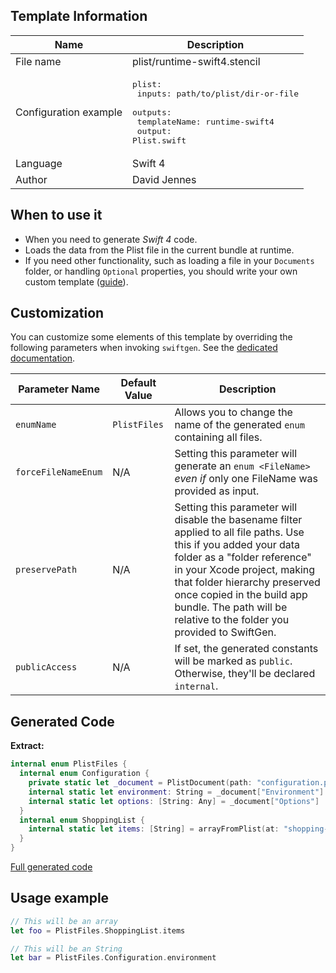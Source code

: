 ## Template Information

| Name      | Description       |
| --------- | ----------------- |
| File name | plist/runtime-swift4.stencil |
| Configuration example | <pre>plist:<br />  inputs: path/to/plist/dir-or-file<br />  outputs:<br />    templateName: runtime-swift4<br />    output: Plist.swift</pre> |
| Language | Swift 4 |
| Author | David Jennes |

## When to use it

- When you need to generate *Swift 4* code.
- Loads the data from the Plist file in the current bundle at runtime.
- If you need other functionality, such as loading a file in your `Documents` folder, or handling `Optional` properties, you should write your own custom template ([guide](../../Articles/Creating-custom-templates.md)).

## Customization

You can customize some elements of this template by overriding the following parameters when invoking `swiftgen`. See the [dedicated documentation](../../ConfigFile.md).

| Parameter Name | Default Value | Description |
| -------------- | ------------- | ----------- |
| `enumName` | `PlistFiles` | Allows you to change the name of the generated `enum` containing all files. |
| `forceFileNameEnum` | N/A | Setting this parameter will generate an `enum <FileName>` _even if_ only one FileName was provided as input. |
| `preservePath` | N/A | Setting this parameter will disable the basename filter applied to all file paths. Use this if you added your data folder as a "folder reference" in your Xcode project, making that folder hierarchy preserved once copied in the build app bundle. The path will be relative to the folder you provided to SwiftGen. |
| `publicAccess` | N/A | If set, the generated constants will be marked as `public`. Otherwise, they'll be declared `internal`. |

## Generated Code

**Extract:**

```swift
internal enum PlistFiles {
  internal enum Configuration {
    private static let _document = PlistDocument(path: "configuration.plist")
    internal static let environment: String = _document["Environment"]
    internal static let options: [String: Any] = _document["Options"]
  }
  internal enum ShoppingList {
    internal static let items: [String] = arrayFromPlist(at: "shopping-list.plist")
  }
}
```

[Full generated code](../../../Tests/Fixtures/Generated/Plist/runtime-swift4/all.swift)

## Usage example

```swift
// This will be an array
let foo = PlistFiles.ShoppingList.items

// This will be an String
let bar = PlistFiles.Configuration.environment
```
